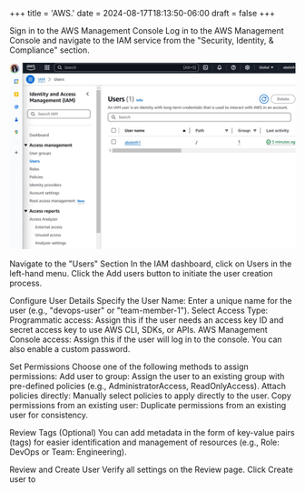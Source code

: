 +++
title = 'AWS.'
date = 2024-08-17T18:13:50-06:00
draft = false
+++



Sign in to the AWS Management Console
Log in to the AWS Management Console and navigate to the IAM service from the "Security, Identity, & Compliance" section.



![alt text](<../../static/Images/Screenshot 22.jpg>)










Navigate to the "Users" Section
In the IAM dashboard, click on Users in the left-hand menu.
Click the Add users button to initiate the user creation process.

Configure User Details
Specify the User Name: Enter a unique name for the user (e.g., "devops-user" or "team-member-1").
Select Access Type:
Programmatic access: Assign this if the user needs an access key ID and secret access key to use AWS CLI, SDKs, or APIs.
AWS Management Console access: Assign this if the user will log in to the console. You can also enable a custom password.

Set Permissions
Choose one of the following methods to assign permissions:
Add user to group: Assign the user to an existing group with pre-defined policies (e.g., AdministratorAccess, ReadOnlyAccess).
Attach policies directly: Manually select policies to apply directly to the user.
Copy permissions from an existing user: Duplicate permissions from an existing user for consistency.

Review Tags (Optional)
You can add metadata in the form of key-value pairs (tags) for easier identification and management of resources (e.g., Role: DevOps or Team: Engineering).

Review and Create User
Verify all settings on the Review page.
Click Create user to

[def]: <Screenshot 2025-01-07 234543.png>
[def2]: <../../themes/hugo-profile-new/images/Screenshot 2025-01-07 234543.png>
[def3]: <../../themes/hugo-profile-new/images/Screenshot 2025-01-07 234543.png>
[def4]: <../../themes/hugo-profile-new/images/Screenshot 2025-01-07 234543.png>